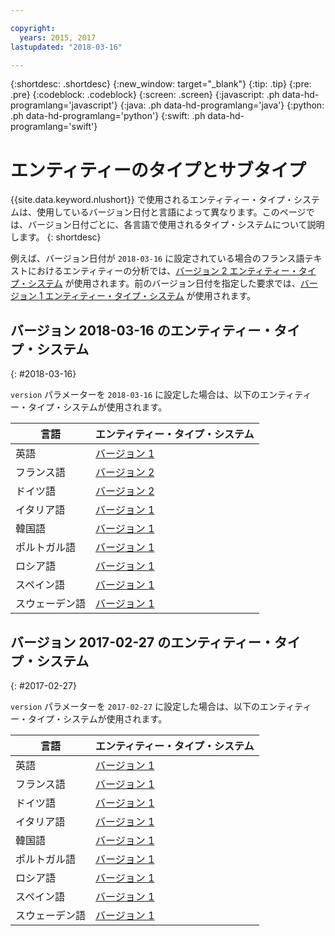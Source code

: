 ```yaml
---

copyright:
  years: 2015, 2017
lastupdated: "2018-03-16"

---
```


{:shortdesc: .shortdesc}
{:new_window: target="_blank"}
{:tip: .tip}
{:pre: .pre}
{:codeblock: .codeblock}
{:screen: .screen}
{:javascript: .ph data-hd-programlang='javascript'}
{:java: .ph data-hd-programlang='java'}
{:python: .ph data-hd-programlang='python'}
{:swift: .ph data-hd-programlang='swift'}

# エンティティーのタイプとサブタイプ

{{site.data.keyword.nlushort}} で使用されるエンティティー・タイプ・システムは、使用しているバージョン日付と言語によって異なります。このページでは、バージョン日付ごとに、各言語で使用されるタイプ・システムについて説明します。
{: shortdesc}

例えば、バージョン日付が `2018-03-16` に設定されている場合のフランス語テキストにおけるエンティティーの分析では、[バージョン 2 エンティティー・タイプ・システム][v2] が使用されます。前のバージョン日付を指定した要求では、[バージョン 1 エンティティー・タイプ・システム][v1] が使用されます。


## バージョン 2018-03-16 のエンティティー・タイプ・システム
{: #2018-03-16}

`version` パラメーターを `2018-03-16` に設定した場合は、以下のエンティティー・タイプ・システムが使用されます。

|言語|エンティティー・タイプ・システム|
| --- | ---|
| 英語| [バージョン 1][v1] |
| フランス語| [バージョン 2][v2] |
| ドイツ語| [バージョン 2][v2] |
| イタリア語| [バージョン 1][v1] |
| 韓国語| [バージョン 1][v1] |
| ポルトガル語| [バージョン 1][v1] |
| ロシア語| [バージョン 1][v1] |
| スペイン語| [バージョン 1][v1] |
| スウェーデン語| [バージョン 1][v1] |


## バージョン 2017-02-27 のエンティティー・タイプ・システム
{: #2017-02-27}

`version` パラメーターを `2017-02-27` に設定した場合は、以下のエンティティー・タイプ・システムが使用されます。

|言語|エンティティー・タイプ・システム|
| --- | ---|
| 英語| [バージョン 1][v1] |
| フランス語| [バージョン 1][v1] |
| ドイツ語| [バージョン 1][v1] |
| イタリア語| [バージョン 1][v1] |
| 韓国語| [バージョン 1][v1] |
| ポルトガル語| [バージョン 1][v1] |
| ロシア語| [バージョン 1][v1] |
| スペイン語| [バージョン 1][v1] |
| スウェーデン語| [バージョン 1][v1] |


[v1]: entity-types-v1.html
[v2]: entity-types-v2.html
